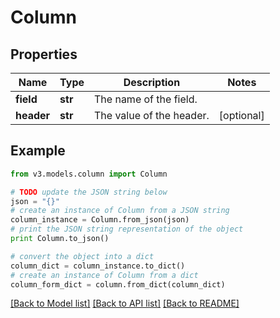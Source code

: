 # Column


## Properties
Name | Type | Description | Notes
------------ | ------------- | ------------- | -------------
**field** | **str** | The name of the field.  | 
**header** | **str** | The value of the header.  | [optional] 

## Example

```python
from v3.models.column import Column

# TODO update the JSON string below
json = "{}"
# create an instance of Column from a JSON string
column_instance = Column.from_json(json)
# print the JSON string representation of the object
print Column.to_json()

# convert the object into a dict
column_dict = column_instance.to_dict()
# create an instance of Column from a dict
column_form_dict = column.from_dict(column_dict)
```
[[Back to Model list]](../README.md#documentation-for-models) [[Back to API list]](../README.md#documentation-for-api-endpoints) [[Back to README]](../README.md)


